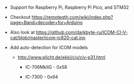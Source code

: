 * Support for Raspberry Pi, Raspberry Pi Pico, and STM32

* Checkout https://remoteqth.com/wiki/index.php?page=Band+decoder+for+Arduino

* Also look at https://github.com/darkbyte-ru/ICOM-CI-V-cat/blob/master/icom-ic820-cat.ino

* Add auto-detection for ICOM models

  - http://www.plicht.de/ekki/civ/civ-p31.html

    - IC-706MkIIG - 0x58

    - IC-7300 - 0x94
